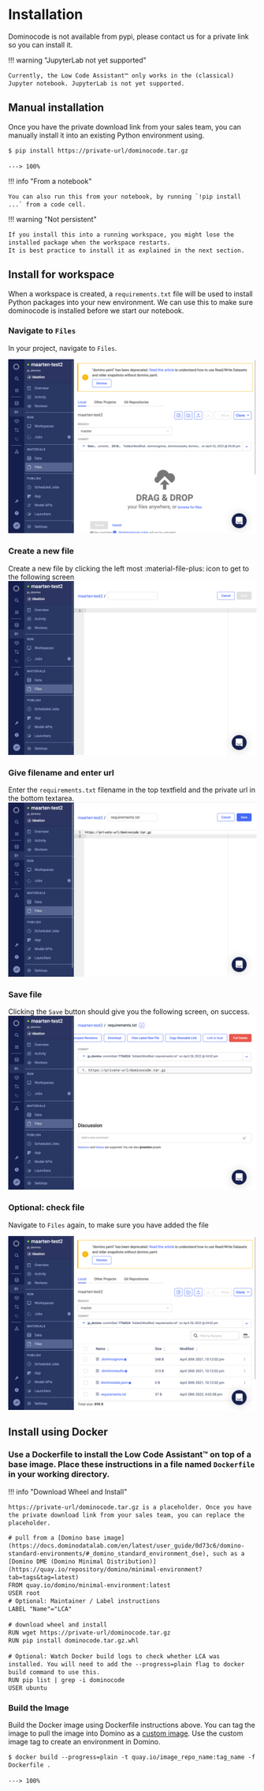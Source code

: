 # Installation

Dominocode is not available from pypi, please contact us for a private link so you can install it.

!!! warning "JupyterLab not yet supported"

    Currently, the Low Code Assistant™ only works in the (classical) Jupyter notebook. JupyterLab is not yet supported.


## Manual installation
Once you have the private download link from your sales team, you can manually install it into an existing Python environment using.


<div class="termy">

```console
$ pip install https://private-url/dominocode.tar.gz

---> 100%
```

</div>

!!! info "From a notebook"

    You can also run this from your notebook, by running `!pip install ...` from a code cell.

!!! warning "Not persistent"

    If you install this into a running workspace, you might lose the installed package when the workspace restarts.
    It is best practice to install it as explained in the next section.

## Install for workspace

When a workspace is created, a `requirements.txt` file will be used to install Python packages into your new environment. 
We can use this to make sure dominocode is installed before we start our notebook.

### Navigate to `Files`

In your project, navigate to `Files`.

![Navigate to files](screenshots/install/01-navigate-to-files.png)


### Create a new file

Create a new file by clicking the left most :material-file-plus: icon to get to the following screen
![Navigate to files](screenshots/install/02-new-file.png)


### Give filename and enter url

Enter the `requirements.txt` filename in the top textfield and the private url in the bottom textarea.
![Filename and url](screenshots/install/03-give-name-and-url.png)


### Save file

Clicking the `Save` button should give you the following screen, on success.
![Saved](screenshots/install/04-save.png)

### Optional: check file

Navigate to `Files` again, to make sure you have added the file

![Check](screenshots/install/05-check-in-files.png)

## Install using Docker

### Use a Dockerfile to install the Low Code Assistant™ on top of a base image. Place these instructions in a file named `Dockerfile` in your working directory. 

!!! info "Download Wheel and Install"

    https://private-url/dominocode.tar.gz is a placeholder. Once you have the private download link from your sales team, you can replace the placeholder.

```
# pull from a [Domino base image](https://docs.dominodatalab.com/en/latest/user_guide/0d73c6/domino-standard-environments/#_domino_standard_environment_dse), such as a [Domino DME (Domino Minimal Distribution)](https://quay.io/repository/domino/minimal-environment?tab=tags&tag=latest)
FROM quay.io/domino/minimal-environment:latest
USER root
# Optional: Maintainer / Label instructions
LABEL "Name"="LCA"

# download wheel and install
RUN wget https://private-url/dominocode.tar.gz
RUN pip install dominocode.tar.gz.whl

# Optional: Watch Docker build logs to check whether LCA was installed. You will need to add the --progress=plain flag to docker build command to use this.
RUN pip list | grep -i dominocode
USER ubuntu
```

### Build the Image 

Build the Docker image using Dockerfile instructions above. You can tag the image to pull the image into Domino as a [custom image](https://docs.dominodatalab.com/en/latest/user_guide/c11e1c/publish-in-domino-with-custom-images). Use the custom image tag to create an environment in Domino. 

<div class="termy">

```console
$ docker build --progress=plain -t quay.io/image_repo_name:tag_name -f Dockerfile .

---> 100%
```

</div>

